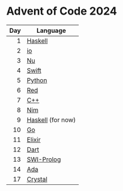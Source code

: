 # Advent of Code 2024

|  Day | Language                                      |
| ---: | --------------------------------------------- |
|    1 | [Haskell](https://www.haskell.org/)           |
|    2 | [io](https://iolanguage.org/)                 |
|    3 | [Nu](https://www.nushell.sh/)                 |
|    4 | [Swift](https://www.swift.org/)               |
|    5 | [Python](https://www.python.org/)             |
|    6 | [Red](https://www.red-lang.org/)              |
|    7 | [C++](https://isocpp.org/)                    |
|    8 | [Nim](https://nim-lang.org/)                  |
|    9 | [Haskell](https://www.haskell.org/) (for now) |
|   10 | [Go](https://go.dev/)                         |
|   11 | [Elixir](https://elixir-lang.org/)            |
|   12 | [Dart](https://dart.dev/)                     |
|   13 | [SWI-Prolog](https://www.swi-prolog.org/)     |
|   14 | [Ada](https://ada-lang.io/)                   |
|   17 | [Crystal](https://crystal-lang.org/)          |
